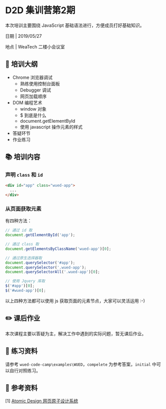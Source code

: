 # D2D 集训营第2期

本次培训主要围绕 JavaScript 基础语法进行，方便成员打好基础知识。

日期 | 2019/05/27

地点 | WeaTech 二楼小会议室

## 🥇 培训大纲

- Chrome 浏览器调试
  - 熟练使用控制台面板
  - Debugger 调试
  - 网页加载顺序
- DOM 编程艺术
  - window 对象
  - $ 到底是什么
  - document.getElementById
  - 使用 javascript 操作元素的样式
- 答疑环节
- 作业练习

## 📚 培训内容

### 声明 `class` 和 `id`

```html
<div id="app" class="wued-app">
  ...
</div>
```

### 从页面获取元素

有四种方法：

```js
// 通过 id 取
document.getElementById('app');
```

```js
// 通过 class 取
document.getElementsByClassName('wued-app')[0];
```

```js
// 通过原生选择器取
document.querySelector('#app');
document.querySelector('.wued-app');
document.querySelectorAll('.wued-app')[0];
```

```js
// 使用 Jquery 库取
$('#app')[0];
$('#wued-app')[0];
```

以上四种方法都可以使用 js 获取页面的元素节点，大家可以灵活运用 :-)

## ✏️ 课后作业

本次课程主要以答疑为主，解决工作中遇到的实际问题，暂无课后作业。

## 💯 练习资料

请参考 `wued-code-camp\examples\WUED`，`compelete` 为参考答案，`initial` 中可以自行对照练习。

## 📑 参考资料

[1] [Atomic Design 网页原子设计系统](http://bradfrost.com/blog/post/atomic-web-design/)
